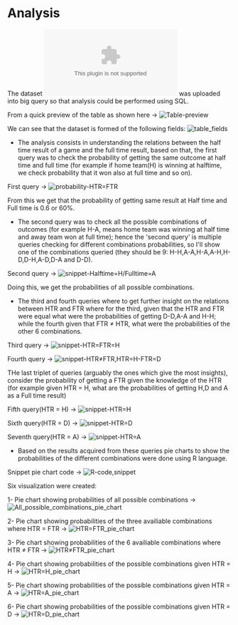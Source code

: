 # Analysis

The dataset ![premier-league-2018/2019](https://gitlab.com/computational1/my_portfolio/-/blob/main/Case%20study:%20Premier%20league%202018-2019/Dataset/files/soccer18-19.csv) was uploaded into big query so that analysis could be performed using SQL.

From a quick preview of the table as shown here -> ![Table-preview](https://gitlab.com/computational1/my_portfolio/-/blob/main/Case%20study:%20Premier%20league%202018-2019/Images/visualizations/preview_table.png)

We can see that the dataset is formed of the following fields: ![table_fields](https://gitlab.com/computational1/my_portfolio/-/blob/main/Case%20study:%20Premier%20league%202018-2019/Images/visualizations/Fields_of_Table.png)

* The analysis consists in understanding the relations between the half time result of a game and the full time result, based on that, the first query was to check the probability of getting the same outcome at half time and full time (for example if home team(H) is winning at halftime, we check probability that it won also at full time and so on).

First query -> ![probability-HTR=FTR](https://gitlab.com/computational1/my_portfolio/-/blob/main/Case%20study:%20Premier%20league%202018-2019/Images/visualizations/prob_FTR_HTR.png)

From this we get that the probability of getting same result at Half time and Full time is 0.6 or 60%.

* The second query was to check all the possible combinations of outcomes (for example H-A, means home team was winning at half time and away team won at full time); hence the 'second query' is multiple queries checking for different combinations probabilities, so I'll show one of the combinations queried (they should be 9: H-H,A-A,H-A,A-H,H-D,D-H,A-D,D-A and D-D).

Second query -> ![snippet-Halftime=H/Fulltime=A](https://gitlab.com/computational1/my_portfolio/-/blob/main/Case%20study:%20Premier%20league%202018-2019/Images/visualizations/HTR_H_FTR_A.png)

Doing this, we get the probabilities of all possible combinations.

* The third and fourth queries where to get further insight on the relations between HTR and FTR where for the third, given that the HTR and FTR were equal what were the probabilities of getting D-D,A-A and H-H; while the fourth given that FTR ≠ HTR, what were the probabilities of the other 6 combinations.

Third query -> ![snippet-HTR=FTR=H](https://gitlab.com/computational1/my_portfolio/-/blob/main/Case%20study:%20Premier%20league%202018-2019/Images/visualizations/HTR_FTR_H.png)

Fourth query -> ![snippet-HTR≠FTR,HTR=H-FTR=D](https://gitlab.com/computational1/my_portfolio/-/blob/main/Case%20study:%20Premier%20league%202018-2019/Images/visualizations/HTR_FTR_HTR_H_FTR_D.png)

THe last triplet of queries (arguably the ones which give the most insights), consider the probability of getting a FTR given the knowledge of the HTR (for example given HTR = H, what are the probabilities of getting H,D and A as a Full time result)

Fifth query(HTR = H) -> ![snippet-HTR=H](https://gitlab.com/computational1/my_portfolio/-/blob/main/Case%20study:%20Premier%20league%202018-2019/Images/visualizations/HTR___H.png)

Sixth query(HTR = D) -> ![snippet-HTR=D](https://gitlab.com/computational1/my_portfolio/-/blob/main/Case%20study:%20Premier%20league%202018-2019/Images/visualizations/HTR___D.png)

Seventh query(HTR = A) -> ![snippet-HTR=A](https://gitlab.com/computational1/my_portfolio/-/blob/main/Case%20study:%20Premier%20league%202018-2019/Images/visualizations/HTR___A.png)

* Based on the results acquired from these queries pie charts to show the probabilities of the different combinations were done using R language.

Snippet pie chart code -> ![R-code,snippet](https://gitlab.com/computational1/my_portfolio/-/blob/main/Case%20study:%20Premier%20league%202018-2019/Images/visualizations/Snippet-R-code.png)

Six visualization were created:

1- Pie chart showing probabilities of all possible combinations -> ![All_possible_combinations_pie_chart](https://gitlab.com/computational1/my_portfolio/-/blob/main/Case%20study:%20Premier%20league%202018-2019/Images/visualizations/combinations_of_HTR-FTR.png)

2- Pie chart showing probabilities of the three availiable combinations where HTR = FTR -> ![HTR=FTR_pie_chart](https://gitlab.com/computational1/my_portfolio/-/blob/main/Case%20study:%20Premier%20league%202018-2019/Images/visualizations/FTR_HTR.png)

3- Pie chart showing probabilities of the 6 availiable combinations where HTR ≠ FTR -> ![HTR≠FTR_pie_chart](https://gitlab.com/computational1/my_portfolio/-/blob/main/Case%20study:%20Premier%20league%202018-2019/Images/visualizations/FTR___HTR.png)

4-  Pie chart showing probabilities of the possible combinations given HTR = H -> ![HTR=H_pie_chart](https://gitlab.com/computational1/my_portfolio/-/blob/main/Case%20study:%20Premier%20league%202018-2019/Images/visualizations/HTR___H_pie_chart.png)

5- Pie chart showing probabilities of the possible combinations given HTR = A -> ![HTR=A_pie_chart](https://gitlab.com/computational1/my_portfolio/-/blob/main/Case%20study:%20Premier%20league%202018-2019/Images/visualizations/HTR___A_pie_chart.png)

6- Pie chart showing probabilities of the possible combinations given HTR = D -> ![HTR=D_pie_chart](https://gitlab.com/computational1/my_portfolio/-/blob/main/Case%20study:%20Premier%20league%202018-2019/Images/visualizations/HTR___D_pie_chart.png)

